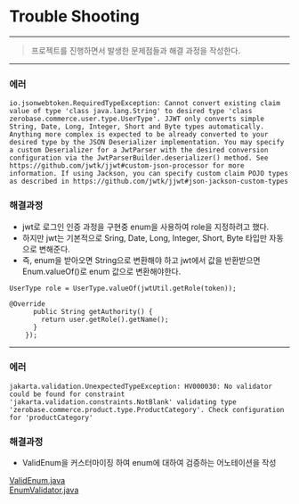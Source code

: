 # Trouble Shooting

---
>프로젝트를 진행하면서 발생한 문제점들과 해결 과정을 작성한다.

---

### 에러
```
io.jsonwebtoken.RequiredTypeException: Cannot convert existing claim value of type 'class java.lang.String' to desired type 'class zerobase.commerce.user.type.UserType'. JJWT only converts simple String, Date, Long, Integer, Short and Byte types automatically. Anything more complex is expected to be already converted to your desired type by the JSON Deserializer implementation. You may specify a custom Deserializer for a JwtParser with the desired conversion configuration via the JwtParserBuilder.deserializer() method. See https://github.com/jwtk/jjwt#custom-json-processor for more information. If using Jackson, you can specify custom claim POJO types as described in https://github.com/jwtk/jjwt#json-jackson-custom-types
```

### 해결과정
- jwt로 로그인 인증 과정을 구현중 enum을 사용하여 role을 지정하려고 했다.
- 하지만 jwt는 기본적으로 Sring, Date, Long, Integer, Short, Byte 타입만 자동으로 변해준다.
- 즉, enum을 받아오면 String으로 변환해야 하고 jwt에서 값을 반환받으면 Enum.valueOf()로 enum 값으로 변환해야한다.

```
UserType role = UserType.valueOf(jwtUtil.getRole(token));
```
```
@Override
      public String getAuthority() {
        return user.getRole().getName();
      }
    });
```

---

### 에러
```
jakarta.validation.UnexpectedTypeException: HV000030: No validator could be found for constraint 'jakarta.validation.constraints.NotBlank' validating type 'zerobase.commerce.product.type.ProductCategory'. Check configuration for 'productCategory'
```

### 해결과정
- ValidEnum을 커스터마이징 하여 enum에 대하여 검증하는 어노테이션을 작성

[ValidEnum.java](../src/main/java/zerobase/commerce/validation/ValidEnum.java)\
[EnumValidator.java](../src/main/java/zerobase/commerce/validation/EnumValidator.java)